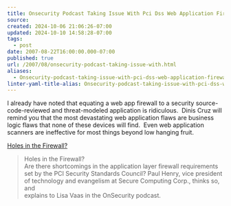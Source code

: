 ```yaml
---
title: Onsecurity Podcast Taking Issue With Pci Dss Web Application Firewall Requirements
source: 
created: 2024-10-06 21:06:26-07:00
updated: 2024-10-10 14:58:28-07:00
tags:
  - post
date: 2007-08-22T16:00:00.000-07:00
published: true
url: /2007/08/onsecurity-podcast-taking-issue-with.html
aliases:
  - Onsecurity-podcast-taking-issue-with-pci-dss-web-application-firewall-requirements
linter-yaml-title-alias: Onsecurity-podcast-taking-issue-with-pci-dss-web-application-firewall-requirements
---
```



I already have noted that equating a web app firewall to a security source-code-reviewed and threat-modeled application is ridiculous.  Dinis Cruz will remind you that the most devastating web application flaws are business logic flaws that none of these devices will find.  Even web application scanners are ineffective for most things beyond low hanging fruit.  
  
[Holes in the Firewall?](https://www.eweek.com/article2/0,1759,2170691,00.asp?kc=EWRSS03129TX1K0000614)  

>   
> Holes in the Firewall?  
> Are there shortcomings in the application layer firewall requirements  
> set by the PCI Security Standards Council? Paul Henry, vice president  
> of technology and evangelism at Secure Computing Corp., thinks so, and  
> explains to Lisa Vaas in the OnSecurity podcast.